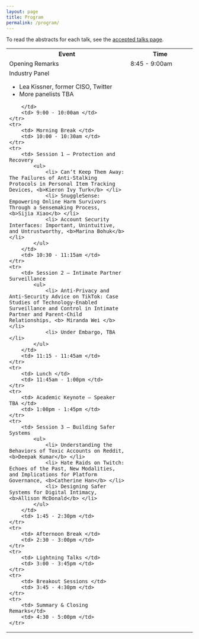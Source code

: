 ```yaml
---
layout: page
title: Program
permalink: /program/
---
```


To read the abstracts for each talk, see the [accepted talks page](/accepted_talks).

<table>
    <tr>
        <th style='width:65%'> Event </th>
        <th> Time </th>
    </tr>
    <tr>
        <td> Opening Remarks </td>
        <td> 8:45 - 9:00am </td>
    </tr>
    <tr>
        <td> Industry Panel
            <ul>
                <li> Lea Kissner, former CISO, Twitter </li>
                <li> More panelists TBA </li>
            </ul>

        </td>
        <td> 9:00 - 10:00am </td>
    </tr>
    <tr>
        <td> Morning Break </td>
        <td> 10:00 - 10:30am </td>
    </tr>
    <tr>
        <td> Session 1 – Protection and Recovery 
            <ul>
                <li> Can’t Keep Them Away: The Failures of Anti-Stalking Protocols in Personal Item Tracking Devices, <b>Kieron Ivy Turk</b> </li>
                <li> SnuggleSense: Empowering Online Harm Survivors Through a Sensemaking Process, <b>Sijia Xiao</b> </li>
                <li> Account Security Interfaces: Important, Unintuitive, and Untrustworthy, <b>Marina Bohuk</b> </li>
            </ul>
        </td>
        <td> 10:30 - 11:15am </td>
    </tr>
    <tr>
        <td> Session 2 – Intimate Partner Surveillance 
            <ul>
                <li> Anti-Privacy and Anti-Security Advice on TikTok: Case Studies of Technology-Enabled Surveillance and Control in Intimate Partner and Parent-Child Relationships, <b> Miranda Wei </b></li>
                <li> Under Embargo, TBA </li>
            </ul>
        </td>
        <td> 11:15 - 11:45am </td>
    </tr>
    <tr>
        <td> Lunch </td>
        <td> 11:45am - 1:00pm </td>
    </tr>
    <tr>
        <td> Academic Keynote – Speaker TBA </td>
        <td> 1:00pm - 1:45pm </td>
    </tr>
    <tr>
        <td> Session 3 – Building Safer Systems 
            <ul>
                <li> Understanding the Behaviors of Toxic Accounts on Reddit,  <b>Deepak Kumar</b> </li>
                <li> Hate Raids on Twitch: Echoes of the Past, New Modalities, and Implications for Platform Governance, <b>Catherine Han</b> </li>
                <li> Designing Safer Systems for Digital Intimacy, <b>Allison McDonald</b> </li>
            </ul>
        </td>
        <td> 1:45 - 2:30pm </td>
    </tr>
    <tr>
        <td> Afternoon Break </td>
        <td> 2:30 - 3:00pm </td>
    </tr>
    <tr>
        <td> Lightning Talks </td>
        <td> 3:00 - 3:45pm </td>
    </tr>
    <tr>
        <td> Breakout Sessions </td>
        <td> 3:45 - 4:30pm </td>
    </tr>
    <tr>
        <td> Summary & Closing Remarks</td>
        <td> 4:30 - 5:00pm </td>
    </tr>
</table>
